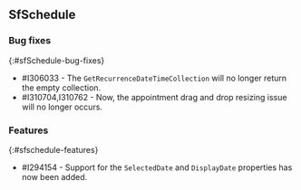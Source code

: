 ## SfSchedule

### Bug fixes
{:#sfSchedule-bug-fixes}

* \#I306033 - The `GetRecurrenceDateTimeCollection` will no longer return the empty collection.
* \#I310704,I310762 - Now, the appointment drag and drop resizing issue will no longer occurs.

### Features
{:#sfschedule-features}

* \#I294154 - Support for the `SelectedDate` and `DisplayDate` properties has now been added.
